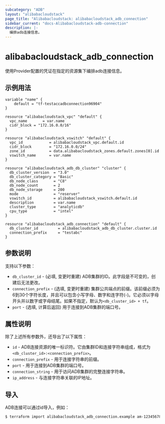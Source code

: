 ```yaml
---
subcategory: "ADB"
layout: "alibabacloudstack"
page_title: "Alibabacloudstack: alibabacloudstack_adb_connection"
sidebar_current: "docs-Alibabacloudstack-adb-connection"
description: |- 
  编排adb连接信息。
---
```


# alibabacloudstack_adb_connection

使用Provider配置的凭证在指定的资源集下编排adb连接信息。

## 示例用法

```hcl
variable "name" {
    default = "tf-testaccadbconnection96904"
}

resource "alibabacloudstack_vpc" "default" {
  vpc_name       = var.name
  cidr_block = "172.16.0.0/16"
}

resource "alibabacloudstack_vswitch" "default" {
  vpc_id            = alibabacloudstack_vpc.default.id
  cidr_block        = "172.16.0.0/24"
  zone_id           = data.alibabacloudstack_zones.default.zones[0].id
  vswitch_name      = var.name
}

resource "alibabacloudstack_adb_db_cluster" "cluster" {
  db_cluster_version  = "3.0"
  db_cluster_category = "Basic"
  db_node_class       = "C8"
  db_node_count       = 2
  db_node_storage     = 200
  mode                = "reserver"
  vswitch_id          = alibabacloudstack_vswitch.default.id
  description         = var.name
  cluster_type        = "analyticdb"
  cpu_type            = "intel"
}

resource "alibabacloudstack_adb_connection" "default" {
  db_cluster_id         = alibabacloudstack_adb_db_cluster.cluster.id
  connection_prefix     = "testabc"
}
```

## 参数说明

支持以下参数：
  * `db_cluster_id` - (必填, 变更时重建) ADB集群的ID。此字段是不可变的，创建后无法更改。
  * `connection_prefix` - (选填, 变更时重建) 集群公共端点的前缀。该前缀必须为6到30个字符长度，并且可以包含小写字母、数字和连字符(-)。它必须以字母开头并以数字或字母结尾。如果不指定，默认为`<db_cluster_id> + tf`。
  * `port` - (选填, 计算后返回) 用于连接到ADB集群的端口号。

## 属性说明

除了上述所有参数外，还导出了以下属性：
  * `id` - ADB连接资源的唯一标识符。它由集群ID和连接字符串组成，格式为`<db_cluster_id>:<connection_prefix>`。
  * `connection_prefix` - 用于连接字符串的前缀。
  * `port` - 用于连接到ADB集群的端口号。
  * `connection_string` - 用于访问ADB集群的完整连接字符串。
  * `ip_address` - 与连接字符串关联的IP地址。

## 导入

ADB连接可以通过id导入，例如：

```bash
$ terraform import alibabacloudstack_adb_connection.example am-12345678
```